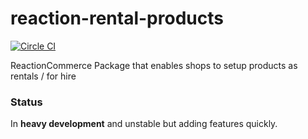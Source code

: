 # reaction-rental-products
[![Circle CI](https://circleci.com/gh/getoutfitted/reaction-rental-products/tree/development.svg?style=svg)](https://circleci.com/gh/getoutfitted/reaction-rental-products/tree/development)

ReactionCommerce Package that enables shops to setup products as rentals / for hire

### Status
In **heavy development** and unstable but adding features quickly.
